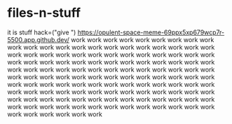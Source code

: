 # files-n-stuff
it is stuff
hack=("give ")
https://opulent-space-meme-69ppx5xp679wcp7r-5500.app.github.dev/
work work work work work work work work work work work work work work work work work work work work work work work work work work work work work work work work work work work work work work work work work work work work work work work work work work work work work work work work work work work work work work work work work work work work work work work work work work work work work work work work work work work work work work work work work work work work work work work work work work work work work work work work work work work work work work work work work work work work work work work work work work work work work work work work work work work work 

